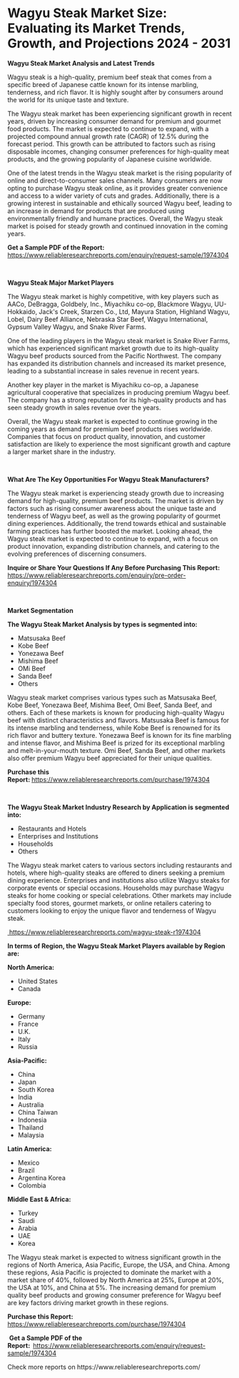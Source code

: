<p><h1>Wagyu Steak Market Size: Evaluating its Market Trends, Growth, and Projections 2024 - 2031</h1></p><p><strong>Wagyu Steak Market Analysis and Latest Trends</strong></p>
<p><p>Wagyu steak is a high-quality, premium beef steak that comes from a specific breed of Japanese cattle known for its intense marbling, tenderness, and rich flavor. It is highly sought after by consumers around the world for its unique taste and texture.</p><p>The Wagyu steak market has been experiencing significant growth in recent years, driven by increasing consumer demand for premium and gourmet food products. The market is expected to continue to expand, with a projected compound annual growth rate (CAGR) of 12.5% during the forecast period. This growth can be attributed to factors such as rising disposable incomes, changing consumer preferences for high-quality meat products, and the growing popularity of Japanese cuisine worldwide.</p><p>One of the latest trends in the Wagyu steak market is the rising popularity of online and direct-to-consumer sales channels. Many consumers are now opting to purchase Wagyu steak online, as it provides greater convenience and access to a wider variety of cuts and grades. Additionally, there is a growing interest in sustainable and ethically sourced Wagyu beef, leading to an increase in demand for products that are produced using environmentally friendly and humane practices. Overall, the Wagyu steak market is poised for steady growth and continued innovation in the coming years.</p></p>
<p><strong>Get a Sample PDF of the Report:&nbsp;</strong> <a href="https://www.reliableresearchreports.com/enquiry/request-sample/1974304">https://www.reliableresearchreports.com/enquiry/request-sample/1974304</a></p>
<p>&nbsp;</p>
<p><strong>Wagyu Steak Major Market Players</strong></p>
<p><p>The Wagyu steak market is highly competitive, with key players such as AACo, DeBragga, Goldbely, Inc., Miyachiku co-op, Blackmore Wagyu, UU-Hokkaido, Jack's Creek, Starzen Co., Ltd, Mayura Station, Highland Wagyu, Lobel, Dairy Beef Alliance, Nebraska Star Beef, Wagyu International, Gypsum Valley Wagyu, and Snake River Farms.</p><p>One of the leading players in the Wagyu steak market is Snake River Farms, which has experienced significant market growth due to its high-quality Wagyu beef products sourced from the Pacific Northwest. The company has expanded its distribution channels and increased its market presence, leading to a substantial increase in sales revenue in recent years. </p><p>Another key player in the market is Miyachiku co-op, a Japanese agricultural cooperative that specializes in producing premium Wagyu beef. The company has a strong reputation for its high-quality products and has seen steady growth in sales revenue over the years. </p><p>Overall, the Wagyu steak market is expected to continue growing in the coming years as demand for premium beef products rises worldwide. Companies that focus on product quality, innovation, and customer satisfaction are likely to experience the most significant growth and capture a larger market share in the industry.</p></p>
<p>&nbsp;</p>
<p><strong>What Are The Key Opportunities For Wagyu Steak Manufacturers?</strong></p>
<p><p>The Wagyu steak market is experiencing steady growth due to increasing demand for high-quality, premium beef products. The market is driven by factors such as rising consumer awareness about the unique taste and tenderness of Wagyu beef, as well as the growing popularity of gourmet dining experiences. Additionally, the trend towards ethical and sustainable farming practices has further boosted the market. Looking ahead, the Wagyu steak market is expected to continue to expand, with a focus on product innovation, expanding distribution channels, and catering to the evolving preferences of discerning consumers.</p></p>
<p><strong>Inquire or Share Your Questions If Any Before Purchasing This Report:</strong> <a href="https://www.reliableresearchreports.com/enquiry/pre-order-enquiry/1974304">https://www.reliableresearchreports.com/enquiry/pre-order-enquiry/1974304</a></p>
<p>&nbsp;</p>
<p><strong>Market Segmentation</strong></p>
<p><strong>The Wagyu Steak Market Analysis by types is segmented into:</strong></p>
<p><ul><li>Matsusaka Beef</li><li>Kobe Beef</li><li>Yonezawa Beef</li><li>Mishima Beef</li><li>OMi Beef</li><li>Sanda Beef</li><li>Others</li></ul></p>
<p><p>Wagyu steak market comprises various types such as Matsusaka Beef, Kobe Beef, Yonezawa Beef, Mishima Beef, Omi Beef, Sanda Beef, and others. Each of these markets is known for producing high-quality Wagyu beef with distinct characteristics and flavors. Matsusaka Beef is famous for its intense marbling and tenderness, while Kobe Beef is renowned for its rich flavor and buttery texture. Yonezawa Beef is known for its fine marbling and intense flavor, and Mishima Beef is prized for its exceptional marbling and melt-in-your-mouth texture. Omi Beef, Sanda Beef, and other markets also offer premium Wagyu beef appreciated for their unique qualities.</p></p>
<p><strong>Purchase this Report:&nbsp;</strong><a href="https://www.reliableresearchreports.com/purchase/1974304">https://www.reliableresearchreports.com/purchase/1974304</a></p>
<p>&nbsp;</p>
<p><strong>The Wagyu Steak Market Industry Research by Application is segmented into:</strong></p>
<p><ul><li>Restaurants and Hotels</li><li>Enterprises and Institutions</li><li>Households</li><li>Others</li></ul></p>
<p><p>The Wagyu steak market caters to various sectors including restaurants and hotels, where high-quality steaks are offered to diners seeking a premium dining experience. Enterprises and institutions also utilize Wagyu steaks for corporate events or special occasions. Households may purchase Wagyu steaks for home cooking or special celebrations. Other markets may include specialty food stores, gourmet markets, or online retailers catering to customers looking to enjoy the unique flavor and tenderness of Wagyu steak.</p></p>
<p><a href="https://www.reliableresearchreports.com/wagyu-steak-r1974304">&nbsp;https://www.reliableresearchreports.com/wagyu-steak-r1974304</a></p>
<p><strong>In terms of Region, the Wagyu Steak Market Players available by Region are:</strong></p>
<p>
    <p> <strong> North America: </strong>
        <ul>
            <li>United States</li>
            <li>Canada</li>
        </ul>
        </p> 
    <p> <strong> Europe: </strong>
        <ul>
            <li>Germany</li>
            <li>France</li>
            <li>U.K.</li>
            <li>Italy</li>
            <li>Russia</li>
        </ul>
        </p> 
    <p> <strong> Asia-Pacific: </strong>
        <ul>
            <li>China</li>
            <li>Japan</li>
            <li>South Korea</li>
            <li>India</li>
            <li>Australia</li>
            <li>China Taiwan</li>
            <li>Indonesia</li>
            <li>Thailand</li>
            <li>Malaysia</li>
        </ul>
        </p> 
    <p> <strong> Latin America: </strong>
        <ul>
            <li>Mexico</li>
            <li>Brazil</li>
            <li>Argentina Korea</li>
            <li>Colombia</li>
        </ul>
        </p> 
    <p> <strong> Middle East & Africa: </strong>
        <ul>
            <li>Turkey</li>
            <li>Saudi</li>
            <li>Arabia</li>
            <li>UAE</li>
            <li>Korea</li>
        </ul>
    </p>
    </p>
<p><p>The Wagyu steak market is expected to witness significant growth in the regions of North America, Asia Pacific, Europe, the USA, and China. Among these regions, Asia Pacific is projected to dominate the market with a market share of 40%, followed by North America at 25%, Europe at 20%, the USA at 10%, and China at 5%. The increasing demand for premium quality beef products and growing consumer preference for Wagyu beef are key factors driving market growth in these regions.</p></p>
<p><strong>Purchase this Report: </strong><a href="https://www.reliableresearchreports.com/purchase/1974304">https://www.reliableresearchreports.com/purchase/1974304</a></p>
<p>&nbsp;<strong>Get a Sample PDF of the Report:&nbsp;&nbsp;</strong><a href="https://www.reliableresearchreports.com/enquiry/request-sample/1974304">https://www.reliableresearchreports.com/enquiry/request-sample/1974304</a></p>
<p><strong></strong></p>
<p>Check more reports on https://www.reliableresearchreports.com/</p>